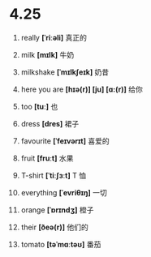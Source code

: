 # 4.25

1. really **[ˈriːəli]** 真正的

2. milk **[mɪlk]** 牛奶

3. milkshake **[ˈmɪlkʃeɪk]** 奶昔

4. here you are **[hɪə(r)] [ju] [ɑ:(r)]** 给你

5. too **[tuː]** 也

6. dress **[dres]** 裙子

7. favourite **[ˈfeɪvərɪt]** 喜爱的

8. fruit **[fruːt]** 水果

9. T-shirt **[ˈtiːʃɜːt]** T 恤

10. everything **[ˈevriθɪŋ]** 一切

11. orange **[ˈɒrɪndʒ]** 橙子

12. their **[ðeə(r)]** 他们的

13. tomato **[təˈmɑːtəʊ]** 番茄

